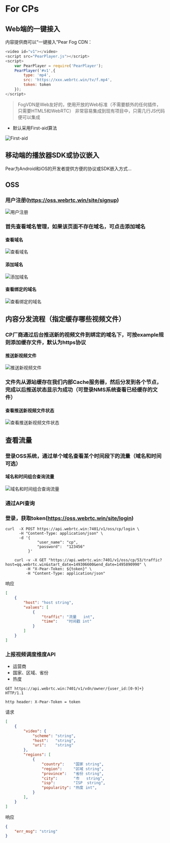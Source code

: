 # For CPs

## Web端的一键接入

内容提供商可以“一键接入”Pear Fog CDN：

``` js
<video id="v1"></video>
<script src="PearPlayer.js"></script>
<script>
    var PearPlayer = require('PearPlayer');
    PearPlayer('#v1',{
        type: 'mp4',
        src: 'https://xxx.webrtc.win/tv/f.mp4',
        token: token
    });
</script>
```

> FogVDN是Web友好的，使用开放的Web标准（不需要额外的任何插件，只需要HTML5和WebRTC）
> 非常容易集成到现有项目中，只需几行JS代码便可以集成

* 默认采用First-aid算法

![First-aid](fig/firstaid.png)

## 移动端的播放器SDK或协议嵌入

Pear为Android和iOS的开发者提供方便的协议或SDK嵌入方式... 

## OSS

### 用户注册(https://oss.webrtc.win/site/signup)
![用户注册](fig/oss/sign_in.png)

### 首先查看域名管理，如果该页面不存在域名，可点击添加域名
#### 查看域名
![查看域名](fig/oss/view_domain.png)

#### 添加域名
![添加域名](fig/oss/add_domain.png)

#### 查看绑定的域名
![查看绑定的域名](fig/oss/domain.png)

## 内容分发流程（指定缓存哪些视频文件）

### CP厂商通过后台推送新的视频文件到绑定的域名下，可按example规则添加缓存文件，默认为https协议
#### 推送新视频文件
![推送新视频文件](fig/oss/cache_update.png)

### 文件先从源站缓存在我们内部Cache服务器，然后分发到各个节点，完成以后推送状态显示为成功（可登录NMS系统查看已经缓存的文件）
#### 查看推送新视频文件状态
![查看推送新视频文件状态](fig/oss/cache_update_status.png)

## 查看流量

### 登录OSS系统，通过单个域名查看某个时间段下的流量（域名和时间可选）
#### 域名和时间组合查询流量
![域名和时间组合查询流量](fig/oss/traffic.png)

### 通过API查询

### 登录，获取token(https://oss.webrtc.win/site/login)
```  shell
curl  -X POST https://api.webrtc.win:7401/v1/oss/cp/login \
      -H "Content-Type: application/json" \
      -d '{
              "user_name": "cp",
              "password":  "123456"
          }'

```

``` shell
    curl -v -X GET "https://api.webrtc.win:7401/v1/oss/cp/53/traffic?host=qq.webrtc.win&start_date=149306600&end_date=1495890990" \
         -H "X-Pear-Token: ${token}" \
         -H "Content-Type: application/json"                           
```

响应
```json
[
    {
        "host": "host string",
        "values": [
            {
                "traffic": "流量   int",
                "time":    "时间戳 int"
            }
        ]
    }
]
```

### 上报视频调度维度API
- 运营商
- 国家、区域、省份
- 热度

```
GET https://api.webrtc.win:7401/v1/vdn/owner/{user_id:[0-9]+}  HTTP/1.1

http header: X-Pear-Token = token
```
请求
```json
[
    {
        "video": {
            "scheme": "string",
            "host":   "string",
            "uri":    "string"
        },
        "regions": [
            {
                "country":    "国家 string",
                "region":     "区域 string",
                "province":   "省份 string",
                "city":       "市   string",
                "isp":        "ISP  string",
                "popularity": "热度 int",
            }
        ],
    }
]
```
响应
```json
{
    "err_msg": "string"
}
```
